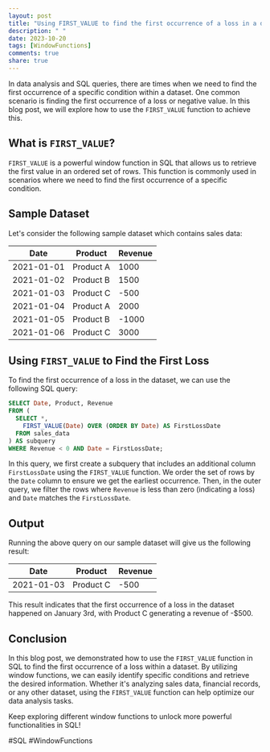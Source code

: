 ```yaml
---
layout: post
title: "Using FIRST_VALUE to find the first occurrence of a loss in a dataset"
description: " "
date: 2023-10-20
tags: [WindowFunctions]
comments: true
share: true
---
```


In data analysis and SQL queries, there are times when we need to find the first occurrence of a specific condition within a dataset. One common scenario is finding the first occurrence of a loss or negative value. In this blog post, we will explore how to use the `FIRST_VALUE` function to achieve this.

## What is `FIRST_VALUE`?

`FIRST_VALUE` is a powerful window function in SQL that allows us to retrieve the first value in an ordered set of rows. This function is commonly used in scenarios where we need to find the first occurrence of a specific condition.

## Sample Dataset

Let's consider the following sample dataset which contains sales data:

| Date       | Product   | Revenue |
|------------|-----------|---------|
| 2021-01-01 | Product A | 1000    |
| 2021-01-02 | Product B | 1500    |
| 2021-01-03 | Product C | -500    |
| 2021-01-04 | Product A | 2000    |
| 2021-01-05 | Product B | -1000   |
| 2021-01-06 | Product C | 3000    |

## Using `FIRST_VALUE` to Find the First Loss

To find the first occurrence of a loss in the dataset, we can use the following SQL query:

```sql
SELECT Date, Product, Revenue
FROM (
  SELECT *,
    FIRST_VALUE(Date) OVER (ORDER BY Date) AS FirstLossDate
  FROM sales_data
) AS subquery
WHERE Revenue < 0 AND Date = FirstLossDate;
```

In this query, we first create a subquery that includes an additional column `FirstLossDate` using the `FIRST_VALUE` function. We order the set of rows by the `Date` column to ensure we get the earliest occurrence. Then, in the outer query, we filter the rows where `Revenue` is less than zero (indicating a loss) and `Date` matches the `FirstLossDate`.

## Output

Running the above query on our sample dataset will give us the following result:

| Date       | Product   | Revenue |
|------------|-----------|---------|
| 2021-01-03 | Product C | -500    |

This result indicates that the first occurrence of a loss in the dataset happened on January 3rd, with Product C generating a revenue of -$500.

## Conclusion

In this blog post, we demonstrated how to use the `FIRST_VALUE` function in SQL to find the first occurrence of a loss within a dataset. By utilizing window functions, we can easily identify specific conditions and retrieve the desired information. Whether it's analyzing sales data, financial records, or any other dataset, using the `FIRST_VALUE` function can help optimize our data analysis tasks.

Keep exploring different window functions to unlock more powerful functionalities in SQL!

\#SQL #WindowFunctions